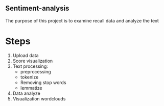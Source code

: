 ## Sentiment-analysis
The purpose of this project is to examine recall data and analyze the text
# Steps
1. Upload data
2. Score visualization 
3. Text processing:
     * preprocessing
     * tokenize
     * Removing stop words
     * lemmatize
4. Data analyze 
5. Visualization wordclouds
